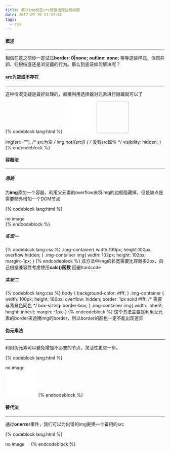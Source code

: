 ```yaml
---
title: 解决img标签src错误出现边框问题
date: 2017-05-19 21:57:52
tags:
  - css
---
```

#### 概述
---
相信在这之前你一定试过**border: 0|none;** **outline: none;** 等等这些样式，但然并卵，归根结底还是浏览器的行为。那么到底该如何解决呢？
<!-- more -->
#### src为空或不存在
---

这种情况无疑是最好处理的，直接利用选择器对元素进行隐藏就可以了


{% codeblock lang:html %}
<img src="" width="100" height="100">
<img width="100" height="100">

img[src=""], /* src为空 */
img:not([src]) { /* 没有src属性 */
    visibility: hidden;
}
{% endcodeblock %}

#### 容器法
---
##### 思路

为**img**添加一个容器，利用父元素的overflow来将img的边框隐藏掉，但是缺点是需要额外增加一个DOM节点

{% codeblock lang:html %}
<div class="img-container">
  <img src="error-path" alt="no image" >
</div>
{% endcodeblock %}

##### 实现一

{% codeblock lang:css %}
.img-container{
  width:100px;
  height:100px;
  overflow:hidden;
}
.img-container img{
  width: 102px;
  height: 102px;
  margin:-1px;
}
{% endcodeblock %}
该方法中img的长宽需要比容器多2px，自己根据兼容性考虑使用**calc()函数** 回避hardcode

##### 实现二

{% codeblock lang:css %}
body {
  background-color: #fff;
}
.img-container {
  width: 100px;
  height: 100px;
  overflow: hidden;
  border: 1px solid #fff; /* 需要与背景色同色 */
  box-sizing: border-box;
}
.img-container img{
  width: inherit;
  height: inherit;
  margin: -1px;
}
{% endcodeblock %}
这个方法主要是利用父元素的border来遮掩img的border，所以border的颜色一定不能出现差异

#### 伪元素法
---

利用伪元素可以避免增加不必要的节点，灵活性更进一步。

{% codeblock lang:html %}
<style type="text/css">
img {
  position: relative;
}
img:after {
  content: attr(alt);
  position: absolute;
  width: 100%;
  height: 100%;
  top: 0;
  left: 0;
  background: #fff; // 背景色遮盖
}
</style>
<img src="error-path" width="100" height="100" alt="no image" >
{% endcodeblock %}

#### 替代法
---
通过**onerror**事件，我们可以为出错的img更换一个备用的src

{% codeblock lang:html %}
<script type="text/javascript">
  function handler(img) {
    img.src="no-image.png";
    img.onerror = null;
  }
</script>
<img src="error-path" alt="no image" onerror="handler">
{% endcodeblock %}